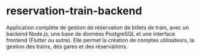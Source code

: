 # reservation-train-backend
Application complète de gestion de réservation de billets de train, avec un backend Node.js, une base de données PostgreSQL et une interface frontend (Flutter ou autre). Elle permet la création de comptes utilisateurs, la gestion des trains, des gares et des réservations.
